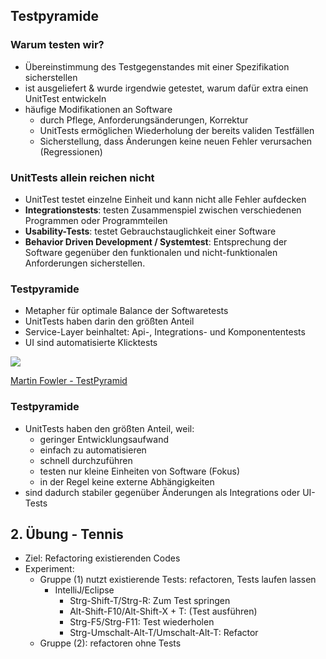 <!--s-->
## Testpyramide

<!--v-->
### Warum testen wir?

* Übereinstimmung des Testgegenstandes mit einer Spezifikation sicherstellen
* ist ausgeliefert & wurde irgendwie getestet, warum dafür extra einen UnitTest entwickeln
* häufige Modifikationen an Software  <!-- .element: class="fragment" data-fragment-index="2" -->
  * durch Pflege, Anforderungsänderungen, Korrektur
  * UnitTests ermöglichen Wiederholung der bereits validen Testfällen
  * Sicherstellung, dass Änderungen keine neuen Fehler verursachen (Regressionen)

<!--v-->
<!-- .slide: data-background="https://media.giphy.com/media/vvLWidwZNYH5e/giphy.gif"-->


<!--v-->
### UnitTests allein reichen nicht

* UnitTest testet einzelne Einheit und kann nicht alle Fehler aufdecken
* **Integrationstests**: testen Zusammenspiel zwischen verschiedenen Programmen oder Programmteilen
* **Usability-Tests**: testet Gebrauchstauglichkeit einer Software
* **Behavior Driven Development / Systemtest**: Entsprechung der Software gegenüber den funktionalen und nicht-funktionalen Anforderungen sicherstellen.

<!--v-->
### Testpyramide

<div id="left">
<ul>
<li>Metapher für optimale Balance der Softwaretests</li>
<li>UnitTests haben darin den größten Anteil</li>
<li>Service-Layer beinhaltet: Api-, Integrations- und Komponententests</li>
<li>UI sind automatisierte Klicktests</li>
</ul>
</div>

<div id="right">

  ![](https://martinfowler.com/bliki/images/testPyramid/test-pyramid.png)

  [Martin Fowler - TestPyramid](https://martinfowler.com/bliki/TestPyramid.html)

</div>

<!--v-->
### Testpyramide

* UnitTests haben den größten Anteil, weil:
  * geringer Entwicklungsaufwand
  * einfach zu automatisieren
  * schnell durchzuführen
  * testen nur kleine Einheiten von Software (Fokus)
  * in der Regel keine externe Abhängigkeiten
* sind dadurch stabiler gegenüber Änderungen als Integrations oder UI-Tests

<!--v-->
<!--### Integrationstest-->
<!--SucheMoeglicheEmpfaengerTest-->

<!--v-->
## 2. Übung - Tennis

* Ziel: Refactoring existierenden Codes
* Experiment:
  * Gruppe (1) nutzt existierende Tests: refactoren, Tests laufen lassen
    * IntelliJ/Eclipse
      * Strg-Shift-T/Strg-R: Zum Test springen
      * Alt-Shift-F10/Alt-Shift-X + T: (Test ausführen)
      * Strg-F5/Strg-F11: Test wiederholen
      * Strg-Umschalt-Alt-T/Umschalt-Alt-T: Refactor
  * Gruppe (2): refactoren ohne Tests
